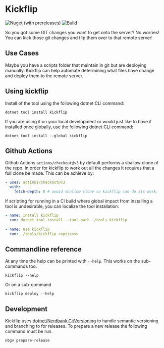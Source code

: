 # Kickflip

![Nuget (with prereleases)](https://img.shields.io/nuget/vpre/kickflip) [![Build](https://github.com/OliverRC/kickflip/actions/workflows/main.yml/badge.svg)](https://github.com/OliverRC/kickflip/actions/workflows/main.yml)

So you got some GIT changes you want to get onto the server?
No worries! You can kick those git changes and flip them over to that remote server!

## Use Cases

Maybe you have a scripts folder that maintain in git but are deploying manually.
Kickflip can help automate determining what files have change and deploy them to the remote server.

## Using kickflip

Install of the tool using the following dotnet CLI command:

    dotnet tool install kickflip

If you are using it on your local development or would just like to have it installed once globally, use the following dotnet CLI command: 

    dotnet tool install --global kickflip

## Github Actions

Github Actions `actions/checkout@v3` by default performs a shallow clone of the repo. In order for kickflip to work out all the changes it requires that a full clone be made. This can be achieve by:

```yaml
- uses: actions/checkout@v3
  with:
    fetch-depth: 0 # avoid shallow clone so kickflip can do its work.
```

If scripting for running in a CI build where global impact from installing a tool is undesirable, you can localize the tool installation:

```yaml
- name: Install kickflip
  run: dotnet tool install --tool-path ./tools kickflip
  
- name: Use kickflip
  run: ./tools/kickflip <options>
```

## Commandline reference 

At any time the help can be printed with `--help`. This works on the sub-commands too.

    kickflip --help

Or on a sub-command 

    kickflip deploy --help

## Development

Kickflip uses [dotnet/Nerdbank.GitVersioning](https://github.com/dotnet/Nerdbank.GitVersioning) to handle semantic versioning and branching to for releases.
To prepare a new release the following command must be run.

    nbgv prepare-release

